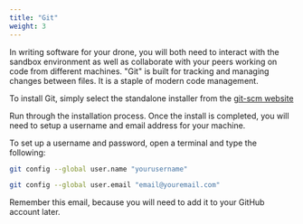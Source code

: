 ```yaml
---
title: "Git"
weight: 3
---
```


In writing software for your drone, you will both need to interact with the sandbox environment as well as collaborate with your peers working on code from different machines. "Git" is built for tracking and managing changes between files. It is a staple of modern code management.

To install Git, simply select the standalone installer from the [git-scm website](https://git-scm.com/download/win)

Run through the installation process. Once the install is completed, you will need to setup a username and email address for your machine.

To set up a username and password, open a terminal and type the following:

```bash
git config --global user.name "yourusername"
```

```bash
git config --global user.email "email@youremail.com"
```

Remember this email, because you will need to add it to your GitHub account later.

